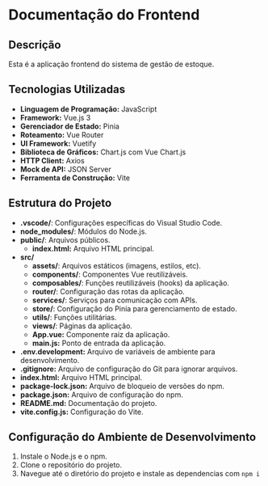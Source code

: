 # Documentação do Frontend

## Descrição
Esta é a aplicação frontend do sistema de gestão de estoque.

## Tecnologias Utilizadas
- **Linguagem de Programação:** JavaScript
- **Framework:** Vue.js 3
- **Gerenciador de Estado:** Pinia
- **Roteamento:** Vue Router
- **UI Framework:** Vuetify
- **Biblioteca de Gráficos:** Chart.js com Vue Chart.js
- **HTTP Client:** Axios
- **Mock de API:** JSON Server
- **Ferramenta de Construção:** Vite

## Estrutura do Projeto

- **.vscode/**: Configurações específicas do Visual Studio Code.
- **node_modules/**: Módulos do Node.js.
- **public/**: Arquivos públicos.
  - **index.html:** Arquivo HTML principal.
- **src/**
  - **assets/**: Arquivos estáticos (imagens, estilos, etc).
  - **components/**: Componentes Vue reutilizáveis.
  - **composables/**: Funções reutilizáveis (hooks) da aplicação.
  - **router/**: Configuração das rotas da aplicação.
  - **services/**: Serviços para comunicação com APIs.
  - **store/**: Configuração do Pinia para gerenciamento de estado.
  - **utils/**: Funções utilitárias.
  - **views/**: Páginas da aplicação.
  - **App.vue:** Componente raiz da aplicação.
  - **main.js:** Ponto de entrada da aplicação.
- **.env.development:** Arquivo de variáveis de ambiente para desenvolvimento.
- **.gitignore:** Arquivo de configuração do Git para ignorar arquivos.
- **index.html:** Arquivo HTML principal.
- **package-lock.json:** Arquivo de bloqueio de versões do npm.
- **package.json:** Arquivo de configuração do npm.
- **README.md:** Documentação do projeto.
- **vite.config.js:** Configuração do Vite.

## Configuração do Ambiente de Desenvolvimento

1. Instale o Node.js e o npm.
2. Clone o repositório do projeto.
3. Navegue até o diretório do projeto e instale as dependencias com `npm i`
